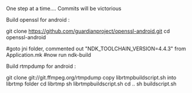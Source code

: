 One step at a time.... 
Commits will be victorious  

Build openssl for android :

git clone https://github.com/guardianproject/openssl-android.git
cd openssl-android

#goto jni folder, commented out "NDK_TOOLCHAIN_VERSION=4.4.3" from Application.mk
#now run
ndk-build

Build rtmpdump for android :

git clone git://git.ffmpeg.org/rtmpdump
copy librtmpbuildscript.sh into librtmp folder
cd librtmp
sh librtmpbuildscript.sh
cd ..
sh buildscript.sh
